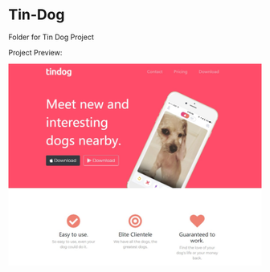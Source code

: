 # Tin-Dog
Folder for Tin Dog Project

Project Preview:

![Project Preview](http://github.com/Tianqi2020/Tin-Dog/raw/master/images/project-preview.jpg)
